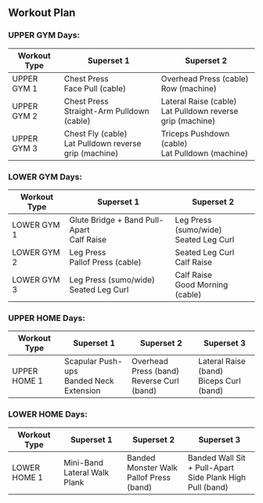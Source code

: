 ## Workout Plan

### UPPER GYM Days:
| Workout Type | Superset 1 | Superset 2 |
|---|---|---|
| UPPER GYM 1 | Chest Press<br>Face Pull (cable) | Overhead Press (cable)<br>Row (machine) |
| UPPER GYM 2 | Chest Press<br>Straight-Arm Pulldown (cable) | Lateral Raise (cable)<br>Lat Pulldown reverse grip (machine) |
| UPPER GYM 3 | Chest Fly (cable)<br>Lat Pulldown reverse grip (machine) | Triceps Pushdown (cable)<br>Lat Pulldown (machine) |

### LOWER GYM Days:
| Workout Type | Superset 1 | Superset 2 |
|---|---|---|
| LOWER GYM 1 | Glute Bridge + Band Pull-Apart<br>Calf Raise | Leg Press (sumo/wide)<br>Seated Leg Curl |
| LOWER GYM 2 | Leg Press<br>Pallof Press (cable) | Seated Leg Curl<br>Calf Raise |
| LOWER GYM 3 | Leg Press (sumo/wide)<br>Seated Leg Curl | Calf Raise<br>Good Morning (cable) |

### UPPER HOME Days:
| Workout Type | Superset 1 | Superset 2 | Superset 3 |
|---|---|---|---|
| UPPER HOME 1 | Scapular Push-ups<br>Banded Neck Extension | Overhead Press (band)<br>Reverse Curl (band) | Lateral Raise (band)<br>Biceps Curl (band) |

### LOWER HOME Days:
| Workout Type | Superset 1 | Superset 2 | Superset 3 |
|---|---|---|---|
| LOWER HOME 1 | Mini-Band Lateral Walk<br>Plank | Banded Monster Walk<br>Pallof Press (band) | Banded Wall Sit + Pull-Apart<br>Side Plank High Pull (band) |
